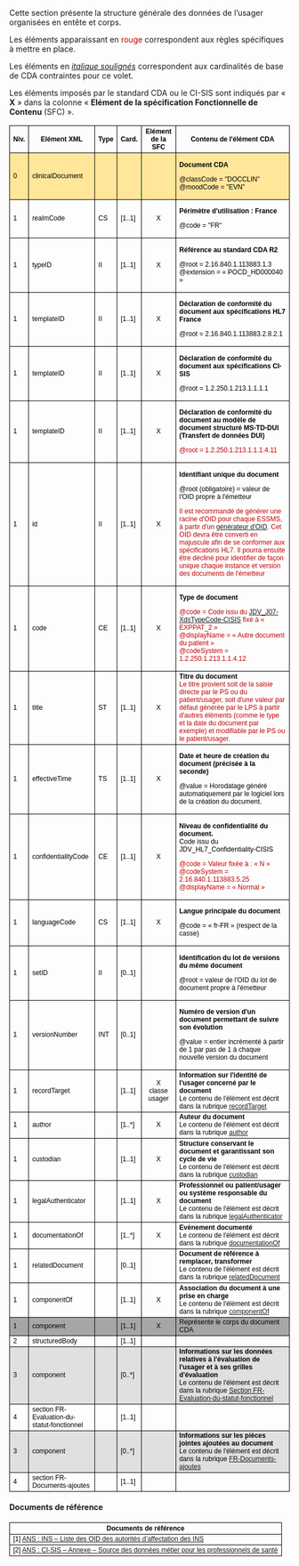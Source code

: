 <style>

	<!-- Propriétés de style générales (taille, couleurs et police de texte, bordures) du tableau -->
	table {
		width: 101%;
		border-collapse: collapse;
		border: none
	}

	th, td {
		border: solid windowtext 0.5pt !important;
		font-family: "Arial", sans-serif;
		font-size: 12px;
		color: black
	}

	red { 
		color: #c00000
	}

	<!-- Propriétés spécifiques à des lignes ou des colonnes de tableau (fond de couleur, centrage) -->
	#cda td:nth-child(2),
	#cda td:nth-child(3),
	#cda td:nth-child(4),
	#cda th:nth-child(5),
	#cda td:nth-child(5) {
		width: auto
	}

	#cda th:nth-child(4),
	#cda td:nth-child(4)
	#cda th:nth-child(5),
	#cda td:nth-child(5) {
		text-align: center;
	}

	#line1 td {
		background: #FFE699
	}

	#lvl1 td {
		background: #A6A6A6
	}

	#lvl2 td {
		background: #E0E0E0
	}

</style>

Cette section présente la structure générale des données de l’usager organisées en entête et corps.


Les éléments apparaissant en <red>rouge</red> correspondent aux règles spécifiques à mettre en place.

Les éléments en <i><u>italique soulignés</u></i> correspondent aux cardinalités de base de CDA contraintes pour ce volet.

Les éléments imposés par le standard CDA ou le CI-SIS sont indiqués par « **X** » dans la colonne « **Elément de la spécification Fonctionnelle de Contenu** (SFC) ».

<table id="cda">
	<thead>
		<tr>
			<th>Niv.</th>
			<th>Elément XML</th>
			<th>Type</th>
			<th>Card.</th>
			<th>Elément de la SFC</th>
			<th>Contenu de l'élément CDA</th>
		</tr>
	</thead>
	<tbody>
		<tr id="line1">
			<td>0</td>
			<td>clinicalDocument</td>
			<td></td>
			<td></td>
			<td></td>
			<td><p><strong>Document CDA</strong></p>
			<p>@classCode = "DOCCLIN"
			<br>@moodCode = "EVN"</p></td>
		</tr>
		<tr>
			<td>1</td>
			<td>realmCode</td>
			<td>CS</td>
			<td>[1..1]</td>
			<td>X</td>
			<td><p><strong>Périmètre d'utilisation : France</strong></p>
			<p>@code = "FR"</p></td>
		</tr>
		<tr>
			<td>1</td>
			<td>typeID</td>
			<td>II</td>
			<td>[1..1]</td>
			<td>X</td>
			<td><p><strong>Référence au standard CDA R2</strong></p>
			<p>@root = 2.16.840.1.113883.1.3
			<br>@extension = « POCD_HD000040 »</p></td>
		</tr>
		<tr>
			<td>1</td>
			<td>templateID</td>
			<td>II</td>
			<td>[1..1]</td>
			<td>X</td>
			<td><p><strong>Déclaration de conformité du document aux spécifications HL7 France</strong></p>
			<p>@root = 2.16.840.1.113883.2.8.2.1</p></td>
		</tr>
		<tr>
			<td>1</td>
			<td>templateID</td>
			<td>II</td>
			<td>[1..1]</td>
			<td>X</td>
			<td><p><strong>Déclaration de conformité du document aux spécifications CI-SIS</strong></p>
			<p>@root = 1.2.250.1.213.1.1.1.1</p></td>
		</tr>
		<tr>
			<td>1</td>
			<td>templateID</td>
			<td>II</td>
			<td>[1..1]</td>
			<td>X</td>
			<td><p><strong>Déclaration de conformité du document au modèle de document structuré MS-TD-DUI (Transfert de données DUI)</strong></p>
			<p><red>@root = 1.2.250.1.213.1.1.1.4.11</red></p></td>
		</tr>
		<tr>
			<td>1</td>
			<td>id</td>
			<td>II</td>
			<td>[1..1]</td>
			<td>X</td>
			<td><p><strong>Identifiant unique du document</strong></p>
			<p>@root (obligatoire) = valeur de l'OID propre à l'émetteur</p>
			<p><red>Il est recommandé de générer une racine d'OID pour chaque ESSMS, à partir d'un <a  href="https://www.uuidgenerator.net/version1">générateur d'OID</a>. Cet OID devra être converti en majuscule afin de se conformer aux spécifications HL7. Il pourra ensuite être décliné pour identifier de façon unique chaque instance et version des documents de l'émetteur</red></p></td>
		</tr>
		<tr>
			<td>1</td>
			<td>code</td>
			<td>CE</td>
			<td>[1..1]</td>
			<td>X</td>
			<td><p><strong>Type de document</strong></p>
			<p><red>@code = Code issu du <a href="https://mos.esante.gouv.fr/NOS/JDV_J07-XdsTypeCode-CISIS/JDV_J07-XdsTypeCode-CISIS.pdf">JDV_J07-XdsTypeCode-CISIS</a> fixé à « EXPPAT_2 »
			<br>@displayName = « Autre document du patient »
			<br>@codeSystem = 1.2.250.1.213.1.1.4.12</red></p></td>
		</tr>
		<tr>
			<td>1</td>
			<td>title</td>
			<td>ST</td>
			<td>[1..1]</td>
			<td>X</td>
			<td><strong>Titre du document</strong>
			<br><red>Le titre provient soit de la saisie directe par le PS ou du patient/usager, soit d'une valeur par défaut générée par le LPS à partir d'autres éléments (comme le type et la date du document par exemple) et modifiable par le PS ou le patient/usager.</red></td>
		</tr>
		<tr>
			<td>1</td>
			<td>effectiveTime</td>
			<td>TS</td>
			<td>[1..1]</td>
			<td>X</td>
			<td><p><strong>Date et heure de création du document (précisée à la seconde)</strong></p>
			<p>@value = Horodatage généré automatiquement par le logiciel lors de la création du document.</p></td>
		</tr>
		<tr>
			<td>1</td>
			<td>confidentialityCode</td>
			<td>CE</td>
			<td>[1..1]</td>
			<td>X</td>
			<td><p><strong>Niveau de confidentialité du document.</strong>
			<br>Code issu du JDV_HL7_Confidentiality-CISIS</p>
			<p><red>@code = Valeur fixée à : « N »
			<br>@codeSystem = 2.16.840.1.113883.5.25 
			<bR>@displayName = « Normal »</red></p></td>
		</tr>
		<tr>
			<td>1</td>
			<td>languageCode</td>
			<td>CS</td>
			<td>[1..1]</td>
			<td>X</td>
			<td><p><strong>Langue principale du document</strong></p>
			<p>@code = « fr-FR » (respect de la casse)</p></td>
		</tr>
		<tr>
			<td>1</td>
			<td>setID</td>
			<td>II</td>
			<td>[0..1]</td>
			<td></td>
			<td><p><strong>Identification du lot de versions du même document</strong></p>
			<p>@root = valeur de l'OID du lot de document propre à l'émetteur</p></td>
		</tr>
		<tr>
			<td>1</td>
			<td>versionNumber</td>
			<td>INT</td>
			<td>[0..1]</td>
			<td></td>
			<td><p><strong>Numéro de version d'un document permettant de suivre son évolution</strong></p>
			<p>@value = entier incrémenté à partir de 1 par pas de 1 à chaque nouvelle version du document</p></td>
		</tr>
		<tr>
			<td>1</td>
			<td>recordTarget</td>
			<td></td>
			<td>[1..1]</td>
			<td>X<br>classe usager</td>
			<td><strong>Information sur l'identité de l'usager concerné par le document</strong>
			<br>Le contenu de l'élément est décrit dans la rubrique <a href="contenu_dossier_entete_cda.html#recordtarget">recordTarget</a></td>
		</tr>
		<tr>
			<td>1</td>
			<td>author</td>
			<td></td>
			<td>[1..*]</td>
			<td>X</td>
			<td><strong>Auteur du document</strong>
			<br>Le contenu de l'élément est décrit dans la rubrique <a href="contenu_dossier_entete_cda.html#author">author</a></td>
		</tr>
		<tr>
			<td>1</td>
			<td>custodian</td>
			<td></td>
			<td>[1..1]</td>
			<td>X</td>
			<td><strong>Structure conservant le document et garantissant son cycle de vie</strong>
			<br>Le contenu de l'élément est décrit dans la rubrique <a href="contenu_dossier_entete_cda.html#custodian">custodian</a></td>
		</tr>
		<tr>
			<td>1</td>
			<td>legalAuthenticator</td>
			<td></td>
			<td>[1..1]</td>
			<td>X</td>
			<td><strong>Professionnel ou patient/usager ou système responsable du document</strong>
			<br>Le contenu de l'élément est décrit dans la rubrique <a href="contenu_dossier_entete_cda.html#legalauthentificator">legalAuthenticator</a></td>
		</tr>
		<tr>
			<td>1</td>
			<td>documentationOf</td>
			<td></td>
			<td>[1..*]</td>
			<td>X</td>
			<td><strong>Evènement documenté</strong>
			<br>Le contenu de l'élément est décrit dans la rubrique <a href="contenu_dossier_entete_cda.html#documentationof">documentationOf</a></td>
		</tr>
		<tr>
			<td>1</td>
			<td>relatedDocument</td>
			<td></td>
			<td>[0..1]</td>
			<td></td>
			<td><strong>Document de référence à remplacer, transformer</strong>
			<br>Le contenu de l'élément est décrit dans la rubrique <a href="contenu_dossier_entete_cda.html#relateddocument">relatedDocument</a></td>
		</tr>
		<tr>
			<td>1</td>
			<td>componentOf</td>
			<td></td>
			<td>[1..1]</td>
			<td>X</td>
			<td><strong>Association du document à une prise en charge</strong>
			<br>Le contenu de l'élément est décrit dans la rubrique <a href="contenu_dossier_entete_cda.html#componentof">componentOf</a></td>
		</tr>
		<tr id="lvl1">
			<td>1</td>
			<td>component</td>
			<td></td>
			<td>[1..1]</td>
			<td>X</td>
			<td>Représente le corps du document CDA</td>
		</tr>
		<tr>
			<td>2</td>
			<td>structuredBody</td>
			<td></td>
			<td>[1..1]</td>
			<td></td>
			<td></td>
		</tr>
		<tr id="lvl2">
			<td>3</td>
			<td>component</td>
			<td></td>
			<td>[0..*]</td>
			<td></td>
			<td><strong>Informations sur les données relatives à l'évaluation de l'usager et à ses grilles d'évaluation</strong>
			<br>Le contenu de l'élément est décrit dans la rubrique <a href="contenu_dossier_corps_cda.html#section-fr-evaluation-du-statut-fonctionnel">Section FR-Evaluation-du-statut-fonctionnel</a></td>
		</tr>
		<tr>
			<td>4</td>
			<td>section FR-Evaluation-du-statut-fonctionnel</td>
			<td></td>
			<td>[1..1]</td>
			<td></td>
			<td></td>
		</tr>
		<tr id="lvl2">
			<td>3</td>
			<td>component</td>
			<td></td>
			<td>[0..*]</td>
			<td></td>
			<td><strong>Informations sur les pièces jointes ajoutées au document</strong>
			<br>Le contenu de l'élément est décrit dans la rubrique <a href="contenu_dossier_corps_cda.html#section-fr-documents-ajoutes">FR-Documents-ajoutes</a></td>
		</tr>
		<tr>
			<td>4</td>
			<td>section FR-Documents-ajoutes</td>
			<td></td>
			<td>[1..1]</td>
			<td></td>
			<td></td>
		</tr>
	</tbody>
</table>

#### Documents de référence 

<table style="width:100%">
	<thead>
  		<tr>
    		<th>Documents de référence</th>
  		</tr>
	</thead>
	<tbody>
  		<tr>
    		<td>[1] <a href="https://industriels.esante.gouv.fr/sites/default/files/media/document/asip_referentiel_identifiant_national_sante-liste-des-oid-des-autorites-d-affectation-des-ins_v0.1.pdf">ANS : INS – Liste des OID des autorités d’affectation des INS</a></td>
  		</tr>
  		<tr>
    		<td>[2] <a href="https://esante.gouv.fr/annexe-sources-des-donnees-personnes-et-structures">ANS : CI-SIS – Annexe – Source des données métier pour les professionnels de santé</a></td>
  		</tr>
	</tbody>
</table>
